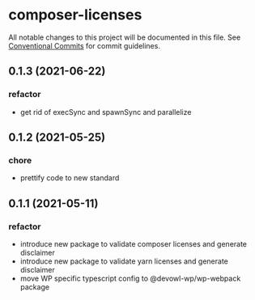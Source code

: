 # composer-licenses

All notable changes to this project will be documented in this file.
See [Conventional Commits](https://conventionalcommits.org) for commit guidelines.

## 0.1.3 (2021-06-22)


### refactor

* get rid of execSync and spawnSync and parallelize





## 0.1.2 (2021-05-25)


### chore

* prettify code to new standard





## 0.1.1 (2021-05-11)


### refactor

* introduce new package to validate composer licenses and generate disclaimer
* introduce new package to validate yarn licenses and generate disclaimer
* move WP specific typescript config to @devowl-wp/wp-webpack package
